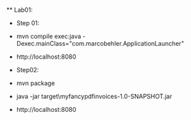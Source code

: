 ** Lab01:
* Step 01:
* mvn compile exec:java -Dexec.mainClass="com.marcobehler.ApplicationLauncher"
* http://localhost:8080

* Step02:
* mvn package
* java -jar target\myfancypdfinvoices-1.0-SNAPSHOT.jar
* http://localhost:8080